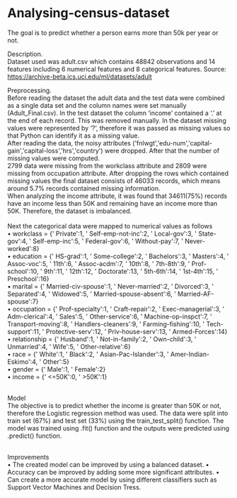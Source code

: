 # Analysing-census-dataset
The goal is to predict whether a person earns more than 50k per year or not.  

Description. <br/>
Dataset used was adult.csv which contains 48842 observations and 14 features including 6 numerical features and 8 categorical features. 
Source: https://archive-beta.ics.uci.edu/ml/datasets/adult <br/>

Preprocessing. <br/>
Before reading the dataset the adult data and the test data were combined as a single data set and the column names were set manually (Adult_Final.csv). In the test dataset the column ‘income’ contained a ‘.’ at the end of each record. This was removed manually. In the dataset missing values were represented by ‘?’, therefore it was passed as missing values so that Python can identify it as a missing value. <br/>
After reading the data, the noisy attributes ('fnlwgt','edu-num','capital-gain','capital-loss','hrs','country') were dropped. After that the number of missing values were computed. <br/>
2799 data were missing from the workclass attribute and 2809 were missing from occupation attribute. After dropping the rows which contained missing values the final dataset consists of 46033 records, which means around 5.7% records contained missing information. <br/>
When analyzing the income attribute, it was found that 34611(75%) records have an income less than 50K and remaining have an income more than 50K. Therefore, the dataset is imbalanced.<br/><br/>
Next the categorical data were mapped to numerical values as follows<br/>
•	workclass = {' Private':1, ' Self-emp-not-inc':2, ' Local-gov':3, ' State-gov':4, ' Self-emp-inc':5, ' Federal-gov':6, ' Without-pay':7, ' Never-worked':8}<br/>
•	education = {' HS-grad':1, ' Some-college':2, ' Bachelors':3, ' Masters':4, ' Assoc-voc':5, ' 11th':6, ' Assoc-acdm':7, ' 10th':8, ' 7th-8th':9, ' Prof-school':10, ' 9th':11, ' 12th':12, ' Doctorate':13, ' 5th-6th':14, ' 1st-4th':15, ' Preschool':16}<br/>
•	marital = {' Married-civ-spouse':1, ' Never-married':2, ' Divorced':3, ' Separated':4, ' Widowed':5, ' Married-spouse-absent':6, ' Married-AF-spouse':7}<br/>
•	occupation = {' Prof-specialty':1, ' Craft-repair':2, ' Exec-managerial':3, ' Adm-clerical':4, ' Sales':5, ' Other-service':6, ' Machine-op-inspct':7, ' Transport-moving':8, ' Handlers-cleaners':9, ' Farming-fishing':10, ' Tech-support':11, ' Protective-serv':12, ' Priv-house-serv':13, ' Armed-Forces':14}<br/>
•	relationship = {' Husband':1, ' Not-in-family':2, ' Own-child':3, ' Unmarried':4, ' Wife':5, ' Other-relative':6}<br/>
•	race = {' White':1, ' Black':2, ' Asian-Pac-Islander':3, ' Amer-Indian-Eskimo':4, ' Other':5}<br/>
•	gender = {' Male':1, ' Female':2}<br/>
•	income = {' <=50K':0, ' >50K':1}<br/><br/>

Model<br/>
The objective is to predict whether the income is greater than 50K or not, therefore the Logistic regression method was used. The data were split into train set (67%) and test set (33%) using the train_test_split() function. The model was trained using .fit() function and the outputs were predicted using .predict() function.</br><br/>

Improvements <br/>
•	The created model can be improved by using a balanced dataset.
•	Accuracy can be improved by adding some more significant attributes.
•	Can create a more accurate model by using different classifiers such as Support Vector Machines and Decision Tress.



